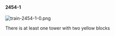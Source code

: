 #### 2454-1
![train-2454-1-0.png](https://github.com/lil-lab/nlvr/raw/master/nlvr/train/images/7/train-2454-1-0.png "train-2454-1-0.png")

There is at least one tower with two yellow blocks